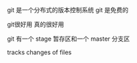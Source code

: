 git 是一个分布式的版本控制系统
git 是免费的

git很好用  真的很好用

git 有一个 stage 暂存区和一个 master 分支区


tracks changes of files